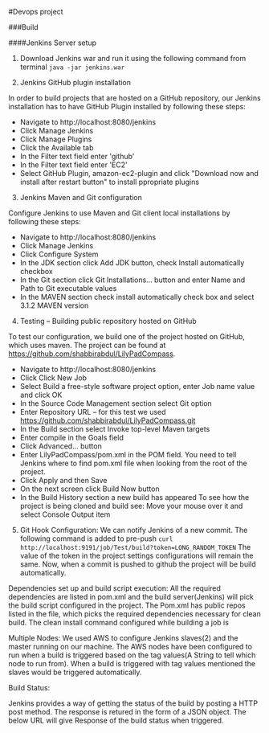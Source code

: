 #Devops project 

###Build

####Jenkins Server setup 

1. Download Jenkins war and run it using the following command from terminal
   `java -jar jenkins.war  `

2. Jenkins GitHub plugin installation

  In order to build projects that are hosted on a GitHub repository, our Jenkins installation has to have GitHub Plugin installed by following these steps:

  - Navigate to http://localhost:8080/jenkins
  - Click Manage Jenkins
  - Click Manage Plugins
  - Click the Available tab
  - In the Filter text field enter 'github'
  - In the Filter text field enter 'EC2'
  - Select GitHub Plugin, amazon-ec2-plugin and click "Download now and install after restart button" to install ppropriate plugins

3. Jenkins Maven and Git configuration

  Configure Jenkins to use Maven and Git client local installations by following these steps:

  - Navigate to http://localhost:8080/jenkins
  - Click Manage Jenkins
  - Click Configure System
  - In the JDK section click Add JDK button, check Install automatically checkbox 
  - In the Git section click Git Installations... button and enter Name and Path to Git executable values
  - In the MAVEN section check install automatically check box and select 3.1.2 MAVEN version
 
4. Testing – Building public repository hosted on GitHub

  To test our configuration, we build one of the project hosted on GitHub, which uses maven. The project can be found at
  https://github.com/shabbirabdul/LilyPadCompass. 
  
  - Navigate to http://localhost:8080/jenkins
  - Click Click New Job
  - Select Build a free-style software project option, enter Job name value and click OK
  - In the Source Code Management section select Git option
  - Enter Repository URL – for this test we used https://github.com/shabbirabdul/LilyPadCompass.git
  - In the Build section select Invoke top-level Maven targets
  - Enter compile in the Goals field
  - Click Advanced... button
  - Enter LilyPadCompass/pom.xml in the POM field. You need to tell Jenkins where to find pom.xml file when looking from the root of the project.
  - Click Apply and then Save
  - On the next screen click Build Now button
  - In the Build History section a new build has appeared
  To see how the project is being cloned and build see: Move your mouse over it and select Console Output item

5. Git Hook Configuration:
  We can notify Jenkins of a new commit. 
  The following command is added to pre-push 
  `curl http://localhost:9191/job/Test/build?token=LONG_RANDOM_TOKEN`
  The value of the token in the project settings configurations will remain the same.
  Now, when a commit is pushed to github the project will be build automatically.

Dependencies set up and build script execution:
All the required dependencies are listed in pom.xml and the build server(Jenkins) will pick the build script configured in the project. The Pom.xml has public repos listed in the file, which picks the required dependencies necessary for clean build. The clean install command configured while building a job is 

Multiple Nodes:
We used AWS to configure Jenkins slaves(2) and the master running on our machine. The AWS nodes have been configured to run when a build is triggered based on the tag values(A String to tell which node to run from). When a build is triggered with tag values mentioned the slaves would be triggered automatically. 

Build Status:

Jenkins provides a way of getting the status of the build by posting a HTTP post method. The response is retured in the form of a JSON object. 
The below URL will give Response of the build status when triggered.


 
 
 
